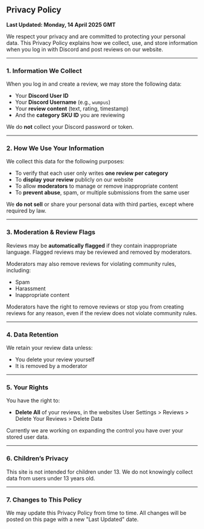 ## Privacy Policy

**Last Updated: Monday, 14 April 2025 GMT**

We respect your privacy and are committed to protecting your personal data. This Privacy Policy explains how we collect, use, and store information when you log in with Discord and post reviews on our website.

---

### 1. Information We Collect

When you log in and create a review, we may store the following data:

- Your **Discord User ID**
- Your **Discord Username** (e.g., `wumpus`)
- Your **review content** (text, rating, timestamp)
- And the **category SKU ID** you are reviewing

We do **not** collect your Discord password or token.

---

### 2. How We Use Your Information

We collect this data for the following purposes:

- To verify that each user only writes **one review per category**
- To **display your review** publicly on our website
- To allow **moderators** to manage or remove inappropriate content
- To **prevent abuse**, spam, or multiple submissions from the same user

We **do not sell** or share your personal data with third parties, except where required by law.

---

### 3. Moderation & Review Flags

Reviews may be **automatically flagged** if they contain inappropriate language. Flagged reviews may be reviewed and removed by moderators.

Moderators may also remove reviews for violating community rules, including:

- Spam
- Harassment
- Inappropriate content

Moderators have the right to remove reviews or stop you from creating reviews for any reason, even if the review does not violate community rules.

---

### 4. Data Retention

We retain your review data unless:

- You delete your review yourself
- It is removed by a moderator

---

### 5. Your Rights

You have the right to:

- **Delete All** of your reviews, in the websites User Settings > Reviews > Delete Your Reviews > Delete Data

Currently we are working on expanding the control you have over your stored user data.

---

### 6. Children’s Privacy

This site is not intended for children under 13. We do not knowingly collect data from users under 13 years old.

---

### 7. Changes to This Policy

We may update this Privacy Policy from time to time. All changes will be posted on this page with a new "Last Updated" date.
